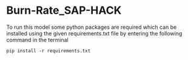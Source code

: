# Burn-Rate_SAP-HACK

To run this model some python packages are required which can be installed using the given requirements.txt file by entering the following command in the terminal

```
pip install -r requirements.txt
```
